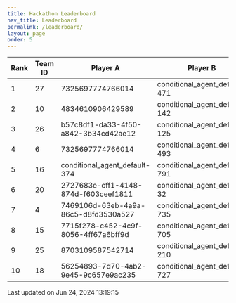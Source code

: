 ```yaml
---
title: Hackathon Leaderboard
nav_title: Leaderboard
permalink: /leaderboard/
layout: page
order: 5
---
```


|Rank            |Team ID         |Player A        |Player B        |Player C        |Total Score     |
|----------------|----------------|----------------|----------------|----------------|----------------|
|1               |27              |7325697774766014|conditional_agent_default-471|conditional_agent_default-908|2622.81         |
|2               |10              |4834610906429589|conditional_agent_default-142|conditional_agent_default-525|1979.0          |
|3               |26              |b57c8df1-da33-4f50-a842-3b34cd42ae12|conditional_agent_default-125|conditional_agent_default-159|1860.82         |
|4               |6               |7325697774766014|conditional_agent_default-493|conditional_agent_default-763|1850.67         |
|5               |16              |conditional_agent_default-374|conditional_agent_default-791|eabae978-2dd5-4c2f-bba9-47bed39b0cd4|1777.28         |
|6               |20              |2727683e-cff1-4148-874d-f603ceef1811|conditional_agent_default-32|conditional_agent_default-787|1716.72         |
|7               |4               |7469106d-63eb-4a9a-86c5-d8fd3530a527|conditional_agent_default-735|conditional_agent_default-801|1475.12         |
|8               |15              |7715f278-c452-4c9f-8056-4ff67a6bff9d|conditional_agent_default-705|conditional_agent_default-902|1049.32         |
|9               |25              |8703109587542714|conditional_agent_default-210|conditional_agent_default-891|959.56          |
|10              |18              |56254893-7d70-4ab2-9e45-9c657e9ac235|conditional_agent_default-727|conditional_agent_default-827|792.77          |

Last updated on Jun 24, 2024 13:19:15